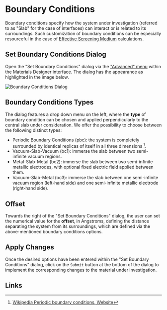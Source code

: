 # Boundary Conditions

Boundary conditions specify how the system under investigation (referred to as "Slab" for the case of interfaces) can interact or is related to its surroundings. Such customization of boundary conditions can be especially resourceful in the case of [Effective Screening Medium](../../../models/auxiliary-concepts/esm.md) calculations.

## Set Boundary Conditions Dialog

Open the "Set Boundary Conditions" dialog via the ["Advanced" menu](../advanced.md) within the Materials Designer interface. The dialog has the appearance as highlighted in the image below.

![Boundary Conditions Dialog](../../../images/materials-designer/boundary-conditions.png "Boundary Conditions Dialog")

## Boundary Conditions Types

The dialog features a drop down menu on the left, where the **type** of boundary condition can be chosen and applied perpendicularly to the central slab under consideration. We offer the possibility to choose between the following distinct types:

- Periodic Boundary Conditions (pbc): the system is completely surrounded by identical replicas of itself in all three dimensions [^1].
- Vacuum-Slab-Vacuum (bc1): immerse the slab between two semi-infinite vacuum regions.
- Metal-Slab-Metal (bc2): immerse the slab between two semi-infinite metallic electrodes, with optional fixed electric field applied between them.
- Vacuum-Slab-Metal (bc3): immerse the slab between one semi-infinite vacuum region (left-hand side) and one semi-infinite metallic electrode (right-hand side).

## Offset

Towards the right of the "Set Boundary Conditions" dialog, the user can set the numerical value for the **offset**, in Angstroms, defining the distance separating the system from its surroundings, which are defined via the above-mentioned boundary conditions options.

## Apply Changes

Once the desired options have been entered within the "Set Boundary Conditions" dialog, click on the `Submit` button at the bottom of the dialog to implement the corresponding changes to the material under investigation.

## Links

[^1]: [Wikipedia Periodic boundary conditions, Website](https://en.wikipedia.org/wiki/Periodic_boundary_conditions)
